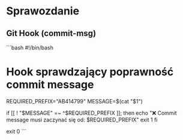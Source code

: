 # Sprawozdanie

## Git Hook (commit-msg)
\`\`\`bash
#!/bin/bash
# Hook sprawdzający poprawność commit message

REQUIRED_PREFIX="AB414799"
MESSAGE=$(cat "$1")

if [[ ! "$MESSAGE" =~ ^$REQUIRED_PREFIX ]]; then
    echo "❌ Commit message musi zaczynać się od: $REQUIRED_PREFIX"
    exit 1
fi

exit 0
\`\`\`
